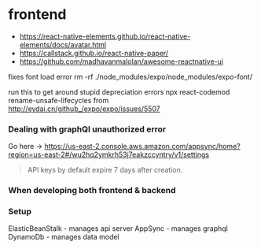 # frontend

- https://react-native-elements.github.io/react-native-elements/docs/avatar.html
- https://callstack.github.io/react-native-paper/
- https://github.com/madhavanmalolan/awesome-reactnative-ui


fixes font load error
rm -rf ./node_modules/expo/node_modules/expo-font/


run this to get around stupid depreciation errors
npx react-codemod rename-unsafe-lifecycles
from http://eydai.cn/github_/expo/expo/issues/5507


### Dealing with graphQl unauthorized error
Go here -> https://us-east-2.console.aws.amazon.com/appsync/home?region=us-east-2#/wu2hq2ymkrh53j7eakzccyntry/v1/settings
> API keys by default expire 7 days after creation.

### When developing both frontend & backend


### Setup

ElasticBeanStalk - manages api server
AppSync - manages graphql
DynamoDb - manages data model
